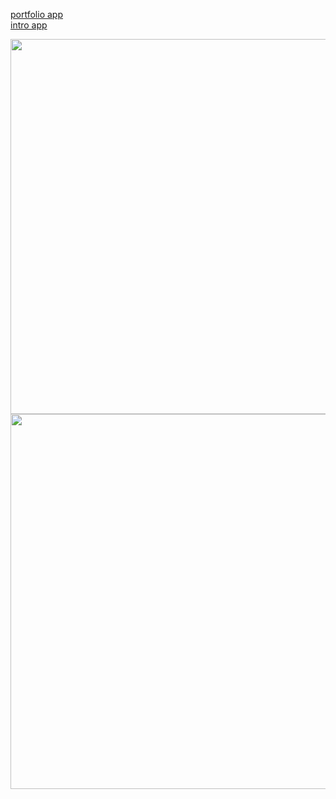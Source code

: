 [portfolio app](https://github.com/yuri0407/cordova_m_portfolio)  
[intro app](https://github.com/yuri0407/cordova_introduction_app)  

<img src="https://user-images.githubusercontent.com/94339489/203671150-15f61e9b-8ceb-409e-bc3c-0d59be0adef7.jpg" height="600"/> <img src="https://user-images.githubusercontent.com/94339489/203671208-de63f550-67df-4263-a229-eec0ef4ee1b8.jpg"  height="600"/>

